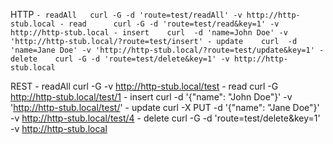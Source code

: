 HTTP
``
    - readAll   curl -G -d 'route=test/readAll' -v http://http-stub.local
    - read      curl -G -d 'route=test/read&key=1' -v http://http-stub.local
    - insert    curl  -d 'name=John Doe' -v 'http://http-stub.local/?route=test/insert'
    - update    curl  -d 'name=Jane Doe' -v 'http://http-stub.local/?route=test/update&key=1'
    - delete    curl -G -d 'route=test/delete&key=1' -v http://http-stub.local
``
    
REST
    - readAll   curl -G -v http://http-stub.local/test
    - read      curl -G http://http-stub.local/test/1
    - insert    curl  -d '{"name": "John Doe"}' -v 'http://http-stub.local/test/'
    - update    curl -X PUT -d '{"name": "Jane Doe"}' -v http://http-stub.local/test/4
    - delete    curl -G -d 'route=test/delete&key=1' -v http://http-stub.local